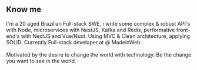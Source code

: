 ## Know me

<p>
	I'm a 20 aged Brazilian Full-stack SWE, i write some complex & robust API's with Node, microservices with NestJS, Kafka and Redis, performative front-end's with NextJS and Vue/Nuxt. Using MVC & Clean architecture, applying SOLID. Currently Full-stack developer at @ MadeinWeb.
	<br /><br />
	Motivated by the desire to change the world with technology. Be the change you want to see in the world.
</p>
